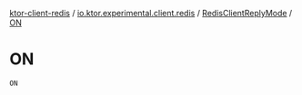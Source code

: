 [ktor-client-redis](../../index.md) / [io.ktor.experimental.client.redis](../index.md) / [RedisClientReplyMode](index.md) / [ON](./-o-n.md)

# ON

`ON`